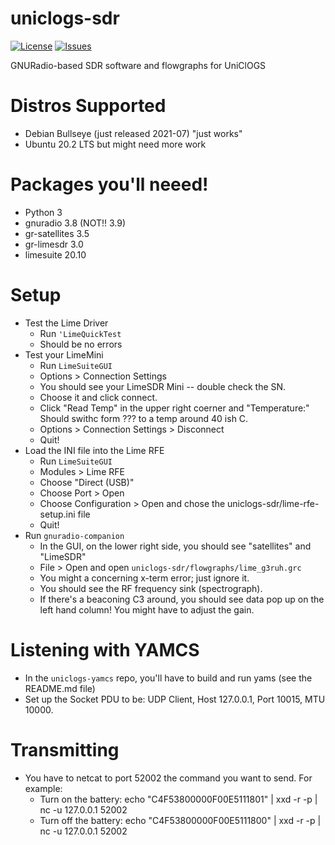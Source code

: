# uniclogs-sdr

[![License](https://img.shields.io/github/license/oresat/uniclogs-sdr)](./LICENSE)
[![Issues](https://img.shields.io/github/issues/oresat/uniclogs-sdr)](https://github.com/oresat/uniclogs-sdr/issues)

GNURadio-based SDR software and flowgraphs for UniClOGS

# Distros Supported

* Debian Bullseye (just released 2021-07) "just works"
* Ubuntu 20.2 LTS but might need more work

# Packages you'll neeed!

* Python 3
* gnuradio 3.8 (NOT!! 3.9)
* gr-satellites 3.5
* gr-limesdr 3.0
* limesuite 20.10

# Setup

* Test the Lime Driver
   * Run `'LimeQuickTest`
   * Should be no errors
* Test your LimeMini
   * Run `LimeSuiteGUI`
   * Options > Connection Settings 
   * You should see your LimeSDR Mini -- double check the SN.
   * Choose it and click connect.
   * Click "Read Temp" in the upper right coerner and "Temperature:" Should swithc form ??? to a temp around 40 ish C.
   * Options > Connection Settings > Disconnect 
   * Quit!
* Load the INI file into the Lime RFE
   * Run `LimeSuiteGUI`
   * Modules > Lime RFE
   * Choose "Direct (USB)"
   * Choose Port > Open
   * Choose Configuration > Open  and chose the uniclogs-sdr/lime-rfe-setup.ini file
   * Quit!
* Run `gnuradio-companion`
   * In the GUI, on the lower right side, you should see "satellites" and "LimeSDR"
   * File > Open  and open `uniclogs-sdr/flowgraphs/lime_g3ruh.grc`
   * You might a concerning x-term error; just ignore it.
   * You should see the RF frequency sink (spectrograph).
   * If there's a beaconing C3 around, you should see data pop up on the left hand column! You might have to adjust the gain.

# Listening with YAMCS

* In the `uniclogs-yamcs` repo, you'll have to build and run yams (see the README.md file)
* Set up the Socket PDU to be: UDP Client, Host 127.0.0.1, Port 10015, MTU 10000.

# Transmitting

* You have to netcat to port 52002 the command you want to send. For example:
   * Turn on the battery: echo "C4F53800000F00E5111801" | xxd -r -p | nc -u 127.0.0.1 52002
   * Turn off the battery: echo "C4F53800000F00E5111800" | xxd -r -p | nc -u 127.0.0.1 52002 
